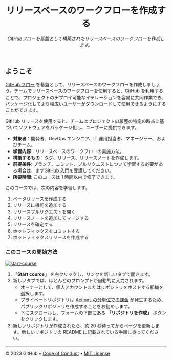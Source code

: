 <header>

<!--
<<< 作成者メモ: コースヘッダー >>>
このテンプレートを使用してコースを作成する方法の詳細については、<https://skills.github.com/quickstart> をご覧ください。
1280×640 の画像、文頭大文字で書かれたコース名、そして強調表示を使った簡潔な説明を含めてください。
リポジトリ設定で、テンプレートリポジトリを有効にし、1280×640 のソーシャル画像を追加し、ヘッドブランチの自動削除を設定します。
「About」の横に説明とタグを追加し、リリース、パッケージ、環境を無効にします。
オープンソースライセンスを追加します。GitHub は MIT ライセンスを使用しています。
-->

# リリースベースのワークフローを作成する

_GitHubフローを基盤として構築されたリリースベースのワークフローを作成します。_

</header>

<!--
<<< 作成者メモ: コース開始 >>>
開始ボタン、Actions の所要時間に関するメモ、そして受講者にこのコースを受講する理由を伝えます。
-->

## ようこそ

[GitHub フロー](https://guides.github.com/introduction/flow/) を基盤として、リリースベースのワークフローを作成しましょう。チームでリリースベースのワークフローを使用すると、GitHub を利用することで、プロジェクトのデプロイ可能なイテレーションを容易に共同作業でき、パッケージ化してより幅広いユーザーがダウンロードして使用できるようにすることができます。

GitHub リリースを使用すると、チームはプロジェクトの履歴の特定の時点に基づいてソフトウェアをパッケージ化し、ユーザーに提供できます。

- **対象者**：開発者、DevOps エンジニア、IT 運用担当者、マネージャー、およびチーム。
- **学習内容**：リリースベースのワークフローの実施方法。
- **構築するもの**：タグ、リリース、リリースノートを作成します。
- **前提条件**: ブランチ、コミット、プルリクエストについて学習する必要がある場合は、まず[GitHub 入門](https://github.com/kuboctopus/introduction-to-github)を受講してください。
- **所要時間**: このコースは 1 時間以内で修了できます。

このコースでは、次の内容を学習します。

1. ベータリリースを作成する
2. リリースに機能を追加する
3. リリースプルリクエストを開く
4. リリースノートを追加してマージする
5. リリースを確定する
6. ホットフィックスをコミットする
7. ホットフィックスリリースを作成する

### このコースの開始方法

<!-- コースを開始するには、JavaScript で次のコマンドを実行します:
'https://github.com/new?' + new URLSearchParams({
template_owner: 'kuboctopus',
template_name: 'release-based-workflow',
owner: '@me',
name: 'skills-release-based-workflow',
description: 'My clone repository',
visibility: 'public',
}).toString()
-->

[![start-course](https://user-images.githubusercontent.com/1221423/235727646-4a590299-ffe5-480d-8cd5-8194ea184546.svg)](https://github.com/new?template_owner=kuboctopus&template_name=release-based-workflow&owner=%40me&name=skills-release-based-workflow&description=My+clone+repository&visibility=public)

1. **「Start cource」** を右クリックし、リンクを新しいタブで開きます。
2. 新しいタブでは、ほとんどのプロンプトが自動的に入力されます。
   - オーナーとして、個人アカウントまたはリポジトリをホストする組織を選択します。
   - プライベートリポジトリは [Actions の分単位での課金](https://docs.github.com/en/billing/managing-billing-for-github-actions/about-billing-for-github-actions) が発生するため、パブリックリポジトリを作成することをお勧めします。
   - 下にスクロールし、フォームの下部にある **「リポジトリを作成」** ボタンをクリックします。
3. 新しいリポジトリが作成されたら、約 20 秒待ってからページを更新します。新しいリポジトリの README に記載されている手順に従ってください。

<footer>

<!--
  <<< Author notes: Footer >>>
  Add a link to get support, GitHub status page, code of conduct, license link.
-->

---

&copy; 2023 GitHub &bull; [Code of Conduct](https://www.contributor-covenant.org/version/2/1/code_of_conduct/code_of_conduct.md) &bull; [MIT License](https://gh.io/mit)

</footer>
